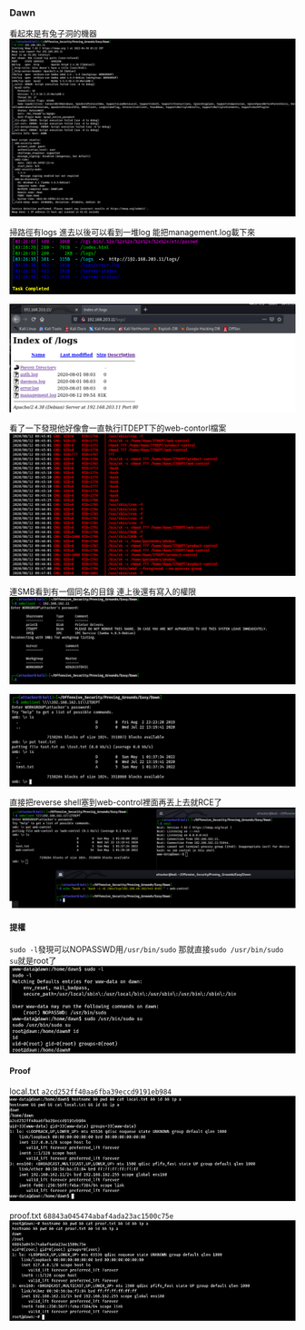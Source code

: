 ### Dawn

看起來是有兔子洞的機器
![](images/w9jaa3Y.png)

掃路徑有logs 進去以後可以看到一堆log 能把management.log載下來
![](images/JXLwVx5.png)

![](images/T9c71bl.png)

看了一下發現他好像會一直執行ITDEPT下的web-contorl檔案
![](images/YNc3mZp.png)

連SMB看到有一個同名的目錄 連上後還有寫入的權限
![](images/JKlhFvF.png)

![](images/guXtzMR.png)

直接把reverse shell塞到web-control裡面再丟上去就RCE了
![](images/SM1fkyp.png)

#### 提權

`sudo -l`發現可以NOPASSWD用`/usr/bin/sudo` 那就直接`sudo /usr/bin/sudo su`就是root了
![](images/Www2xfC.png)

#### Proof

local.txt
`a2cd252ff40aa6fba39eccd9191eb984`
![](images/4n0DjwB.png)

proof.txt
`68843a045474abaf4ada23ac1500c75e`
![](images/P7cxZ6u.png)